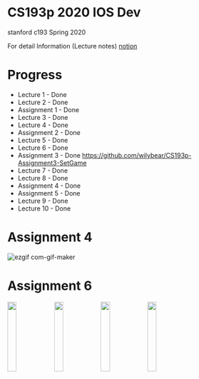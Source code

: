 # CS193p 2020 IOS Dev
stanford c193 Spring 2020

For detail Information (Lecture notes)
<a href=https://www.notion.so/wilybear/IOS-Dev-e2ea6af18f28434d9ea9773fa274586a> notion </a>

# Progress

- Lecture 1 - Done
- Lecture 2 - Done
- Assignment 1 - Done
- Lecture 3 - Done
- Lecture 4 - Done
- Assignment 2 - Done
- Lecture 5 - Done
- Lecture 6 - Done
- Assignment 3 - Done https://github.com/wilybear/CS193p-Assignment3-SetGame
- Lecture 7 - Done
- Lecture 8 - Done
- Assignment 4 - Done
- Assignment 5 - Done
- Lecture 9 - Done
- Lecture 10 - Done

# Assignment 4
![ezgif com-gif-maker](https://user-images.githubusercontent.com/26200629/106243199-4a637280-624c-11eb-8c86-9b7fc8015f70.gif)

# Assignment 6
<img src="https://user-images.githubusercontent.com/26200629/107065660-5ccb4680-6820-11eb-9481-fff8d1110d11.png" width="20%"/> <img src="https://user-images.githubusercontent.com/26200629/107065666-5f2da080-6820-11eb-9581-4f030dc10612.png" width="20%"/> <img src="https://user-images.githubusercontent.com/26200629/107065671-5fc63700-6820-11eb-8961-111016a882cd.png" width="20%"/> <img src="https://user-images.githubusercontent.com/26200629/107067783-23e0a100-6823-11eb-8b03-87c357798187.png" width="20%"/>
